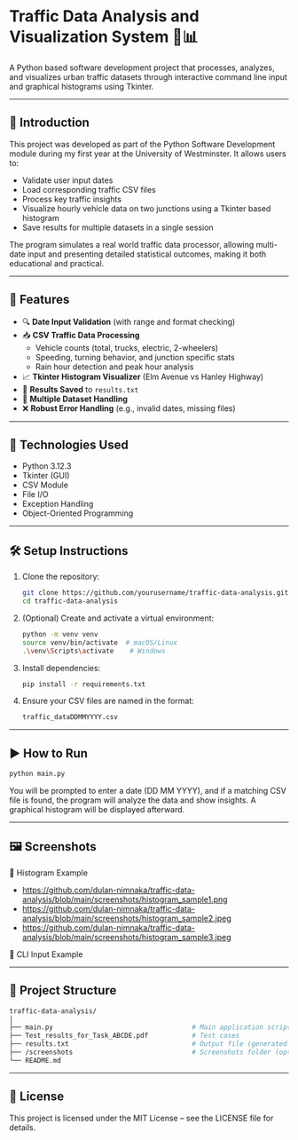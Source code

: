 # Traffic Data Analysis and Visualization System 🚦📊

A Python based software development project that processes, analyzes, and visualizes urban traffic datasets through interactive command line input and graphical histograms using Tkinter.

---

## 📌 Introduction

This project was developed as part of the Python Software Development module during my first year at the University of Westminster. It allows users to:

- Validate user input dates
- Load corresponding traffic CSV files
- Process key traffic insights
- Visualize hourly vehicle data on two junctions using a Tkinter based histogram
- Save results for multiple datasets in a single session

The program simulates a real world traffic data processor, allowing multi-date input and presenting detailed statistical outcomes, making it both educational and practical.

---

## 🚀 Features

- 🔍 **Date Input Validation** (with range and format checking)
- 📥 **CSV Traffic Data Processing**
  - Vehicle counts (total, trucks, electric, 2-wheelers)
  - Speeding, turning behavior, and junction specific stats
  - Rain hour detection and peak hour analysis
- 📈 **Tkinter Histogram Visualizer** (Elm Avenue vs Hanley Highway)
- 📝 **Results Saved** to `results.txt`
- 🔄 **Multiple Dataset Handling**
- ❌ **Robust Error Handling** (e.g., invalid dates, missing files)

---

## 🧰 Technologies Used

- Python 3.12.3
- Tkinter (GUI)
- CSV Module
- File I/O
- Exception Handling
- Object-Oriented Programming

---

## 🛠️ Setup Instructions

1. Clone the repository:
   ```bash
   git clone https://github.com/yourusername/traffic-data-analysis.git
   cd traffic-data-analysis
   
2. (Optional) Create and activate a virtual environment:
   ```bash
   python -m venv venv
   source venv/bin/activate  # macOS/Linux
   .\venv\Scripts\activate    # Windows
   
3. Install dependencies:
   ```bash
   pip install -r requirements.txt

4. Ensure your CSV files are named in the format:
   ```bash
   traffic_dataDDMMYYYY.csv

---

## ▶️ How to Run

  ```bash
  python main.py
  ```

You will be prompted to enter a date (DD MM YYYY), and if a matching CSV file is found, the program will analyze the data and show insights. A graphical histogram will be displayed afterward.

---

## 🖼️ Screenshots

📌 Histogram Example
  - https://github.com/dulan-nimnaka/traffic-data-analysis/blob/main/screenshots/histogram_sample1.png
  - https://github.com/dulan-nimnaka/traffic-data-analysis/blob/main/screenshots/histogram_sample2.jpeg
  - https://github.com/dulan-nimnaka/traffic-data-analysis/blob/main/screenshots/histogram_sample3.jpeg

📌 CLI Input Example


---

## 📁 Project Structure

  ```bash
  traffic-data-analysis/
  │
  ├── main.py                                   # Main application script
  ├── Test_results_for_Task_ABCDE.pdf           # Test cases
  ├── results.txt                               # Output file (generated after run)
  ├── /screenshots                              # Screenshots folder (optional)
  └── README.md
  ```


---

## 📄 License

This project is licensed under the MIT License – see the LICENSE file for details.











   

